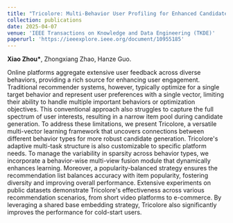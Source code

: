 ```yaml
---
title: "Tricolore: Multi-Behavior User Profiling for Enhanced Candidate Generation in Recommender Systems"
collection: publications
date: 2025-04-07
venue: 'IEEE Transactions on Knowledge and Data Engineering (TKDE)'
paperurl: 'https://ieeexplore.ieee.org/document/10955185'
---
```


**Xiao Zhou\***, Zhongxiang Zhao, Hanze Guo.

Online platforms aggregate extensive user feedback across diverse behaviors, providing a rich source for enhancing user engagement. Traditional recommender systems, however, typically optimize for a single target behavior and represent user preferences with a single vector, limiting their ability to handle multiple important behaviors or optimization objectives. This conventional approach also struggles to capture the full spectrum of user interests, resulting in a narrow item pool during candidate generation. To address these limitations, we present Tricolore, a versatile multi-vector learning framework that uncovers connections between different behavior types for more robust candidate generation. Tricolore's adaptive multi-task structure is also customizable to specific platform needs. To manage the variability in sparsity across behavior types, we incorporate a behavior-wise multi-view fusion module that dynamically enhances learning. Moreover, a popularity-balanced strategy ensures the recommendation list balances accuracy with item popularity, fostering diversity and improving overall performance. Extensive experiments on public datasets demonstrate Tricolore's effectiveness across various recommendation scenarios, from short video platforms to e-commerce. By leveraging a shared base embedding strategy, Tricolore also significantly improves the performance for cold-start users.
